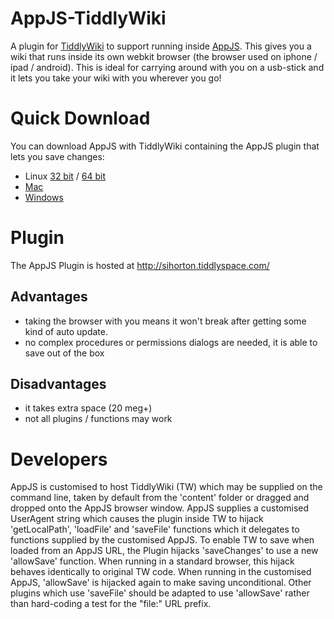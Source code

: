 AppJS-TiddlyWiki
================

A plugin for [TiddlyWiki](http://tiddlywiki.com/) to support running inside [AppJS](http://appjs.org/). This gives you a wiki that runs inside its
own webkit browser (the browser used on iphone / ipad / android). This is ideal for carrying around with you on a usb-stick
and it lets you take your wiki with you wherever you go!

Quick Download
==============

You can download AppJS with TiddlyWiki containing the AppJS plugin that lets you save changes:

* Linux [32 bit](https://github.com/downloads/sihorton/appjs-TiddlyWiki/appjs-tiddlywiki-linux-ia32.tar.gz) / [64 bit](https://github.com/downloads/sihorton/appjs-TiddlyWiki/appjs-tiddlywiki-linux-x64.tar.gz)
* [Mac](https://github.com/downloads/sihorton/appjs-TiddlyWiki/appjs-tiddlywiki-darwin-ia32.zip)
* [Windows](https://github.com/downloads/sihorton/appjs-TiddlyWiki/appjs-tiddlywiki-win32.zip)

Plugin
======
The AppJS Plugin is hosted at http://sihorton.tiddlyspace.com/ 


Advantages
----------
* taking the browser with you means it won't break after getting some kind of auto update.
* no complex procedures or permissions dialogs are needed, it is able to save out of the box

Disadvantages
-------------
* it takes extra space (20 meg+)
* not all plugins / functions may work


Developers
==========

AppJS is customised to host TiddlyWiki (TW) which may be supplied on the command line, taken by default from the 'content'
folder or dragged and dropped onto the AppJS browser window. AppJS supplies a customised UserAgent string which causes the
plugin inside TW to hijack 'getLocalPath', 'loadFile' and 'saveFile' functions which it delegates to functions supplied by
the customised AppJS. To enable TW to save when loaded from an AppJS URL, the Plugin hijacks 'saveChanges' to use a
new 'allowSave' function. When running in a standard browser, this hijack behaves identically to original TW code. When
running in the customised AppJS, 'allowSave' is hijacked again to make saving unconditional. Other plugins which use
'saveFile' should be adapted to use 'allowSave' rather than hard-coding a test for the "file:" URL prefix.

